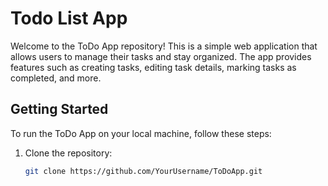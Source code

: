 # Todo List App 

Welcome to the ToDo App repository! This is a simple web application that allows users to manage their tasks and stay organized. The app provides features such as creating tasks, editing task details, marking tasks as completed, and more.

## Getting Started

To run the ToDo App on your local machine, follow these steps:

1. Clone the repository:
   ```sh
   git clone https://github.com/YourUsername/ToDoApp.git

